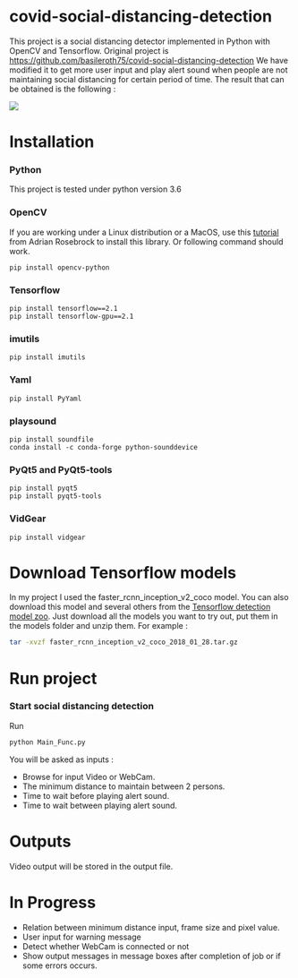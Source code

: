# covid-social-distancing-detection

This project is a social distancing detector implemented in Python with OpenCV and Tensorflow. Original project is https://github.com/basileroth75/covid-social-distancing-detection
We have modified it to get more user input and play alert sound when people are not maintaining social distancing for certain period of time.
The result that can be obtained is the following :

![](/img/result.gif)

# Installation

### Python
This project is tested under python version 3.6

### OpenCV
If you are working under a Linux distribution or a MacOS, use this [tutorial](https://www.pyimagesearch.com/2018/09/19/pip-install-opencv/) from Adrian Rosebrock to install this library.
Or following command should work.
```
pip install opencv-python
```
### Tensorflow
```
pip install tensorflow==2.1
pip install tensorflow-gpu==2.1
```
### imutils
```
pip install imutils
```
### Yaml
```
pip install PyYaml
```
### playsound
```
pip install soundfile
conda install -c conda-forge python-sounddevice
```
### PyQt5 and PyQt5-tools
```
pip install pyqt5
pip install pyqt5-tools
```
### VidGear
```
pip install vidgear
```

# Download Tensorflow models

In my project I used the faster_rcnn_inception_v2_coco model. 
You can also download this model and several others from the [Tensorflow detection model zoo](https://github.com/tensorflow/models/blob/master/research/object_detection/g3doc/detection_model_zoo.md). 
Just download all the models you want to try out, put them in the models folder and unzip them. For example :
```bash
tar -xvzf faster_rcnn_inception_v2_coco_2018_01_28.tar.gz
```

# Run project
### Start social distancing detection
Run 
```bash
python Main_Func.py
```
You will be asked as inputs :
- Browse for input Video or WebCam.
- The minimum distance to maintain between 2 persons.
- Time to wait before playing alert sound.
- Time to wait between playing alert sound.

# Outputs
Video output will be stored in the output file.

# In Progress

- Relation between minimum distance input, frame size and pixel value. 
- User input for warning message
- Detect whether WebCam is connected or not
- Show output messages in message boxes after completion of job or if some errors occurs.
